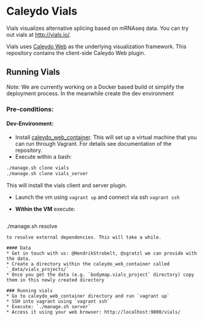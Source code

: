# Caleydo Vials

Vials visualizes alternative splicing based on mRNAseq data. You can try out vials at http://vials.io/.

Vials uses [Caleydo Web](https://github.com/Caleydo/caleydo-web/) as the underlying visualization framework. This repository contains the client-side Caleydo Web plugin. 

## Running Vials

*Note:* We are currently working on a Docker based build ot simplify the deployment process. In the meanwhile create the dev environment

### Pre-conditions: 
#### Dev-Environment:
 * Install [caleydo_web_container](https://github.com/Caleydo/caleydo_web_container). This will set up a virtual machine that you can run through Vagrant. For details see documentation of the repository.
 * Execute within a bash: 

  ```bash
./manage.sh clone vials
./manage.sh clone vials_server
  ```
  This will install the vials client and server plugin. 
 * Launch the vm using `vagrant up` and connect via ssh `vagrant ssh`
 * **Within the VM** execute: 
 
   ```bash
./manage.sh resolve
  ```
  to resolve external dependencies. This will take a while.
  
#### Data
 * Get in touch with us: @HendrikStrobelt, @sgratzl we can provide with the data. 
 * Create a directory within the caleydo_web_container called `_data/vials_projects/`
 * Once you get the data (e.g. `bodymap.vials_project` directory) copy them in this newly created directory

### Running vials
* Go to caleydo_web_container directory and run `vagrant up`
* SSH into vagrant using `vagrant ssh`
* Execute: `./manage.sh server`
* Access it using your web browser: http://localhost:9000/vials/



